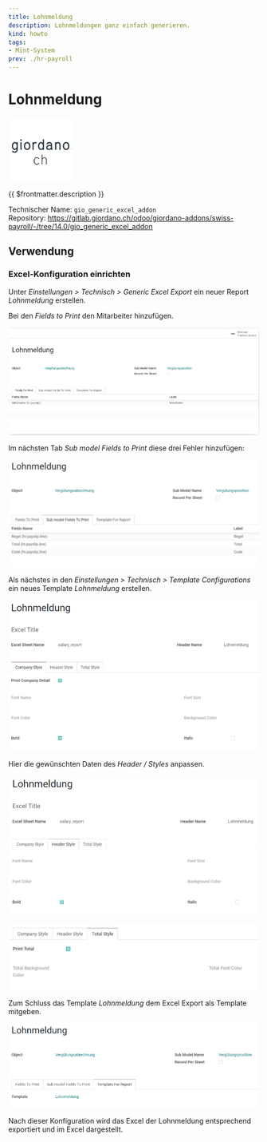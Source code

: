 ```yaml
---
title: Lohnmeldung
description: Lohnmeldungen ganz einfach generieren.
kind: howto
tags:
- Mint-System
prev: ./hr-payroll
---
```

# Lohnmeldung
![](attachments/odoo_icon_gioardano.png)

{{ $frontmatter.description }}

Technischer Name: `gio_generic_excel_addon`\
Repository: <https://gitlab.giordano.ch/odoo/giordano-addons/swiss-payroll/-/tree/14.0/gio_generic_excel_addon>

## Verwendung

### Excel-Konfiguration einrichten

Unter *Einstellungen > Technisch > Generic Excel Export* ein neuer Report *Lohnmeldung* erstellen.

Bei den *Fields to Print* den Mitarbeiter hinzufügen.

![](attachments/Lohnmeldung%20Mitarbeiter.png)

Im nächsten Tab *Sub model Fields to Print* diese drei Fehler hinzufügen:

![](attachments/Lohnmeldung%20Felder.png)

Als nächstes in den *Einstellungen > Technisch > Template Configurations* ein neues Template *Lohnmeldung* erstellen.

![](attachments/Lohmeldung%20Report.png)

Hier die gewünschten Daten des *Header / Styles* anpassen.

![](attachments/Lohnmeldung%20Report%20Header%20Style.png)

![](attachments/Lohnmeldung%20Report%20Total%20Style.png)

Zum Schluss das Template *Lohnmeldung* dem Excel Export als Template mitgeben.

![](attachments/Lohnmeldung%20Template%20for%20Report.png)

Nach dieser Konfiguration wird das Excel der Lohnmeldung entsprechend exportiert und im Excel dargestellt.
